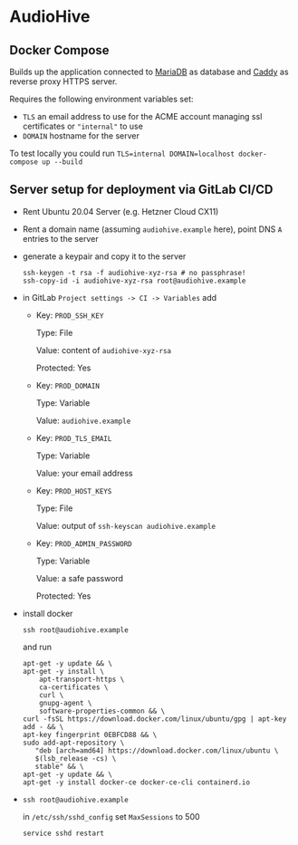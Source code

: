 # AudioHive

## Docker Compose

Builds up the application connected to [MariaDB](https://mariadb.com/) as database and
[Caddy](https://caddyserver.com/) as reverse proxy HTTPS server.

Requires the following environment variables set:

* `TLS` an email address to use for the ACME account managing ssl certificates or `"internal"` to use
* `DOMAIN` hostname for the server

To test locally you could run `TLS=internal DOMAIN=localhost docker-compose up --build`

## Server setup for deployment via GitLab CI/CD

* Rent Ubuntu 20.04 Server (e.g. Hetzner Cloud CX11)
* Rent a domain name (assuming `audiohive.example` here), point DNS `A` entries to the server
* generate a keypair and copy it to the server
    ```shell
    ssh-keygen -t rsa -f audiohive-xyz-rsa # no passphrase!
    ssh-copy-id -i audiohive-xyz-rsa root@audiohive.example
    ```

* in GitLab `Project settings -> CI -> Variables` add
  - Key: `PROD_SSH_KEY`

    Type: File

    Value: content of `audiohive-xyz-rsa`

    Protected: Yes

  - Key: `PROD_DOMAIN`

    Type: Variable

    Value: `audiohive.example`

  - Key: `PROD_TLS_EMAIL`

    Type: Variable

    Value: your email address

  - Key: `PROD_HOST_KEYS`

    Type: File

    Value: output of `ssh-keyscan audiohive.example`

  - Key: `PROD_ADMIN_PASSWORD`

    Type: Variable

    Value: a safe password

    Protected: Yes


* install docker

  ```ssh root@audiohive.example```

  and run

    ```shell
    apt-get -y update && \
    apt-get -y install \
        apt-transport-https \
        ca-certificates \
        curl \
        gnupg-agent \
        software-properties-common && \
    curl -fsSL https://download.docker.com/linux/ubuntu/gpg | apt-key add - && \
    apt-key fingerprint 0EBFCD88 && \
    sudo add-apt-repository \
       "deb [arch=amd64] https://download.docker.com/linux/ubuntu \
       $(lsb_release -cs) \
       stable" && \
    apt-get -y update && \
    apt-get -y install docker-ce docker-ce-cli containerd.io
    ```

* ```ssh root@audiohive.example```

  in `/etc/ssh/sshd_config` set `MaxSessions` to 500

  `service sshd restart`
